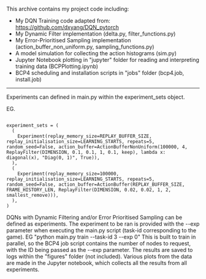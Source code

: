 This archive contains my project code including:

  - My DQN Training code adapted from: https://github.com/dxyang/DQN_pytorch
  - My Dynamic Filter implementation (delta.py, filter_functions.py)
  - My Error-Prioritised Sampling implementation (action_buffer_non_uniform.py, sampling_functions.py)
  - A model simulation for collecting the action histograms (sim.py)
  - Jupyter Notebook plotting in "jupyter" folder for reading and interpreting training data (BCPPlotting.ipynb)
  - BCP4 scheduling and installation scripts in "jobs" folder (bcp4.job, install.job)

------------------------

Experiments can defined in main.py within the experiment_sets object.


EG. 

~~~~

experiment_sets = (
  (
    Experiment(replay_memory_size=REPLAY_BUFFER_SIZE, replay_initialisation_size=LEARNING_STARTS, repeats=5, random_seed=False, action_buffer=ActionBufferNonUniform(100000, 4, ReplayFilter(DIMENSION, 0.1, 0.1, 1, 0.1, keep), lambda x: diagonal(x), "Diag(0, 1)", True)),
  ),
  (
    Experiment(replay_memory_size=100000, replay_initialisation_size=LEARNING_STARTS, repeats=5, random_seed=False, action_buffer=ActionBuffer(REPLAY_BUFFER_SIZE, FRAME_HISTORY_LEN, ReplayFilter(DIMENSION, 0.02, 0.02, 1, 2, smallest_remove))),
  ),
)

~~~~

DQNs with Dynamic Filtering and/or Error Prioritised Sampling can be defined as experiments.
The experiment to be ran is provided with the --exp parameter when executing the main.py script (task-id corresponding to the game). EG "python main.py train --task-id 3 --exp 0"
This is built to train in parallel, so the BCP4 job script contains the number of nodes to request, with the ID being passed as the --exp parameter.
The results are saved to logs within the "figures" folder (not included).
Various plots from the data are made in the Jupyter notebook, which collects all the results from all experiments.
